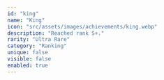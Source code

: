 ```yaml
---
id: "king"
name: "King"
icon: "src/assets/images/achievements/king.webp"
description: "Reached rank S+."
rarity: "Ultra Rare"
category: "Ranking"
unique: false
visible: false
enabled: true
---
```

